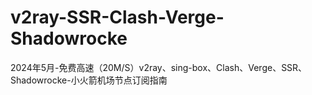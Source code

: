# v2ray-SSR-Clash-Verge-Shadowrocke
2024年5月-免费高速（20M/S）v2ray、sing-box、Clash、Verge、SSR、Shadowrocke-小火箭机场节点订阅指南

